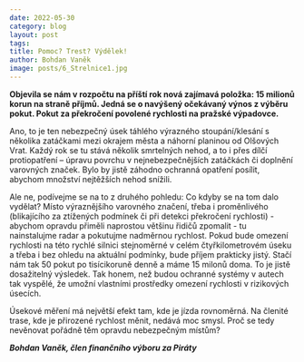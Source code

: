 ```yaml
---
date: 2022-05-30
category: blog
layout: post
tags:
title: Pomoc? Trest? Výdělek!
author: Bohdan Vaněk
image: posts/6_Strelnice1.jpg
---
```

**Objevila se nám v rozpočtu na příští rok nová zajímavá položka: 15 milionů korun na straně příjmů. Jedná se o navýšený očekávaný výnos z výběru pokut. Pokut za překročení povolené rychlosti na pražské výpadovce.**

Ano, to je ten nebezpečný úsek táhlého výrazného stoupání/klesání s několika zatáčkami mezi okrajem města a náhorní planinou od Olšových Vrat. Každý rok se tu stává několik smrtelných nehod, a to i přes dílčí protiopatření – úpravu povrchu v nejnebezpečnějších zatáčkách či doplnění varovných značek. Bylo by jistě záhodno ochranná opatření posílit, abychom množství nejtěžších nehod snížili.

Ale ne, podívejme se na to z druhého pohledu: Co kdyby se na tom dalo vydělat? Místo výraznějšího varovného značení, třeba i proměnlivého (blikajícího za ztížených podmínek či při detekci překročení rychlosti) - abychom opravdu přiměli naprostou většinu řidičů zpomalit - tu nainstalujme radar a pokutujme nadměrnou rychlost. Pokud bude omezení rychlosti na této rychlé silnici stejnoměrné v celém čtyřkilometrovém úseku a třeba i bez ohledu na aktuální podmínky, bude příjem prakticky jistý. Stačí nám tak 50 pokut po tisícikoruně denně a máme 15 milonů doma. To je jistě dosažitelný výsledek. Tak honem, než budou ochranné systémy v autech tak vyspělé, že umožní vlastními prostředky omezení rychlosti v rizikových úsecích.

Úsekové měření má největší efekt tam, kde je jízda rovnoměrná. Na členité trase, kde je přirozené rychlost měnit, nedává moc smysl. Proč se tedy nevěnovat pořádně těm opravdu nebezpečným místům?

***Bohdan Vaněk, člen finančního výboru za Piráty***
